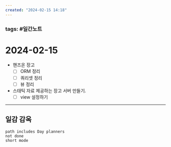 ```yaml
---
created: "2024-02-15 14:18"
---
```


### tags: #일간노트
  
# 2024-02-15 
- 핸즈온 장고
    - [ ] ORM 정리
    - [ ] 쿼리셋 정리
    - [ ] 뷰 정리
- 스태틱 자료 제공하는 장고 서버 만들기.
    - [ ] view 설정하기
---  
## 일감 감옥  
```tasks  
path includes Day planners
not done  
short mode  
```